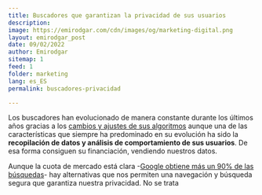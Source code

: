 ```yaml
---
title: Buscadores que garantizan la privacidad de sus usuarios
description:
image: https://emirodgar.com/cdn/images/og/marketing-digital.png
layout: emirodgar_post
date: 09/02/2022
author: Emirodgar
sitemap: 1
feed: 1
folder: marketing
lang: es_ES
permalink: buscadores-privacidad

---
```


Los buscadores han evolucionado de manera constante durante los últimos años gracias a los [cambios y ajustes de sus algoritmos](https://emirodgar.com/cambio-algoritmo-google) aunque una de las características que siempre ha predominado en su evolución ha sido la **recopilación de datos y análisis de comportamiento de sus usuarios**. De esa forma consiguen su financiación, vendiendo nuestros datos.

Aunque la cuota de mercado está clara -[Google obtiene más un 90% de las búsquedas](https://emirodgar.com/google-vs-buscadores)- hay alternativas que nos permiten una navegación y búsqueda segura que garantiza nuestra privacidad. No se trata 

<!--stackedit_data:
eyJoaXN0b3J5IjpbLTE2ODk5MTIwNzJdfQ==
-->